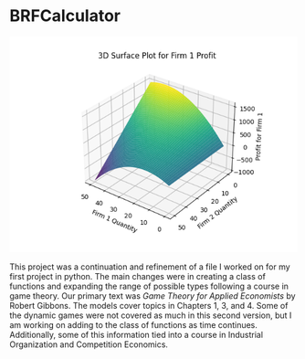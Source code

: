 # BRFCalculator

![alt text](brf_3dplot.png)

This project was a continuation and refinement of a file I worked on for my first project in python. The main changes were in creating a class of functions and expanding the range of possible types following a course in game theory. Our primary text was *Game Theory for Applied Economists* by Robert Gibbons. The models cover topics in Chapters 1, 3, and 4. Some of the dynamic games were not covered as much in this second version, but I am working on adding to the class of functions as time continues. Additionally, some of this information tied into a course in Industrial Organization and Competition Economics.


